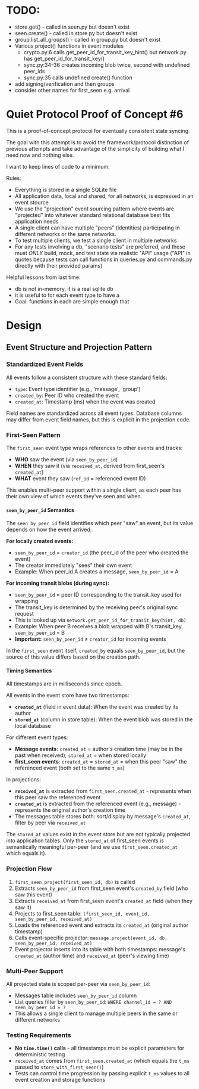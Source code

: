 # TODO:

 - store.get() - called in seen.py but doesn't exist
  - seen.create() - called in store.py but doesn't exist
  - group.list_all_groups() - called in group.py but doesn't exist
- Various project() functions in event modules
  - crypto.py:6 calls get_peer_id_for_transit_key_hint() but network.py has get_peer_id_for_transit_key()
  - sync.py:34-36 creates incoming blob twice, second with undefined peer_ids
  - sync.py:35 calls undefined create() function
- add signing/verification and then groups
- consider other names for first_seen e.g. arrival

# Quiet Protocol Proof of Concept #6

This is a proof-of-concept protocol for eventually consistent state syncing.

The goal with this attempt is to avoid the framework/protocol distinction of previous attempts and take advantage of the simplicity of building what I need now and nothing else.

I want to keep lines of code to a minimum.

Rules:

- Everything is stored in a single SQLite file
- All application data, local and shared, for all networks, is expressed in an event stource
- We use the "projection" event sourcing pattern where events are "projected" into whatever standard relational database best fits application needs
- A single client can have multiple "peers" (identities) participating in different networks or the same networks.
- To test multiple clients, we test a single client in multiple networks
- For any tests involving a db, "scenario tests" are preferred, and these must *ONLY* build, mock, and test state via realistic "API" usage ("API" in quotes because tests can call functions in queries.py and commands.py directly with their provided params)

Helpful lessons from last time:

- db is not in-memory, it is a real sqlite db
- it is useful to for each event type to have a 
- Goal: functions in each are simple enough that 

# Design

## Event Structure and Projection Pattern

### Standardized Event Fields

All events follow a consistent structure with these standard fields:
- `type`: Event type identifier (e.g., 'message', 'group')
- `created_by`: Peer ID who created the event
- `created_at`: Timestamp (ms) when the event was created

Field names are standardized across all event types. Database columns may differ from event field names, but this is explicit in the projection code.

### First-Seen Pattern

The `first_seen` event type wraps references to other events and tracks:
- **WHO** saw the event (via `seen_by_peer_id`)
- **WHEN** they saw it (via `received_at`, derived from first_seen's `created_at`)
- **WHAT** event they saw (`ref_id` = referenced event ID)

This enables multi-peer support within a single client, as each peer has their own view of which events they've seen and when.

#### `seen_by_peer_id` Semantics

The `seen_by_peer_id` field identifies which peer "saw" an event, but its value depends on how the event arrived:

**For locally created events:**
- `seen_by_peer_id` = `creator_id` (the peer_id of the peer who created the event)
- The creator immediately "sees" their own event
- Example: When peer_id A creates a message, `seen_by_peer_id` = A

**For incoming transit blobs (during sync):**
- `seen_by_peer_id` = peer ID corresponding to the transit_key used for wrapping
- The transit_key is determined by the receiving peer's original sync request
- This is looked up via `network.get_peer_id_for_transit_key(hint, db)`
- Example: When peer B receives a blob wrapped with B's transit_key, `seen_by_peer_id` = B
- **Important:** `seen_by_peer_id` ≠ `creator_id` for incoming events

In the `first_seen` event itself, `created_by` equals `seen_by_peer_id`, but the source of this value differs based on the creation path.

#### Timing Semantics

All timestamps are in milliseconds since epoch.

All events in the event store have two timestamps:
- **`created_at`** (field in event data): When the event was created by its author
- **`stored_at`** (column in store table): When the event blob was stored in the local database

For different event types:
- **Message events**: `created_at` = author's creation time (may be in the past when received); `stored_at` = when stored locally
- **first_seen events**: `created_at` = `stored_at` = when this peer "saw" the referenced event (both set to the same `t_ms`)

In projections:
- **`received_at`** is extracted from `first_seen.created_at` - represents when this peer saw the referenced event
- **`created_at`** is extracted from the referenced event (e.g., message) - represents the original author's creation time
- The messages table stores both: sort/display by message's `created_at`, filter by peer via `received_at`

The `stored_at` values exist in the event store but are not typically projected into application tables. Only the `stored_at` of first_seen events is semantically meaningful per-peer (and we use `first_seen.created_at` which equals it).

### Projection Flow

1. `first_seen.project(first_seen_id, db)` is called
2. Extracts `seen_by_peer_id` from first_seen event's `created_by` field (who saw this event)
3. Extracts `received_at` from first_seen event's `created_at` field (when they saw it)
4. Projects to first_seen table: `(first_seen_id, event_id, seen_by_peer_id, received_at)`
5. Loads the referenced event and extracts its `created_at` (original author timestamp)
6. Calls event-specific projector: `message.project(event_id, db, seen_by_peer_id, received_at)`
7. Event projector inserts into its table with both timestamps: message's `created_at` (author time) and `received_at` (peer's viewing time)

### Multi-Peer Support

All projected state is scoped per-peer via `seen_by_peer_id`:
- Messages table includes `seen_by_peer_id` column
- List queries filter by `seen_by_peer_id`: `WHERE channel_id = ? AND seen_by_peer_id = ?`
- This allows a single client to manage multiple peers in the same or different networks

### Testing Requirements

- **No `time.time()` calls** - all timestamps must be explicit parameters for deterministic testing
- `received_at` comes from `first_seen.created_at` (which equals the `t_ms` passed to `store_with_first_seen()`)
- Tests can control time progression by passing explicit `t_ms` values to all event creation and storage functions

